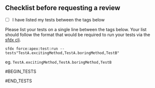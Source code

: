 ## Checklist before requesting a review
- [ ] I have listed my tests between the tags below 



Please list your tests on a single line between the tags below.
Your list should follow the format that would be required to run your tests via the [sfdx cli](https://developer.salesforce.com/docs/atlas.en-us.sfdx_dev.meta/sfdx_dev/sfdx_dev_testing.htm).

```
sfdx force:apex:test:run --tests"TestA.excitingMethod,TestA.boringMethod,TestB"
```


eg. `TestA.excitingMethod,TestA.boringMethod,TestB`

#BEGIN_TESTS

#END_TESTS